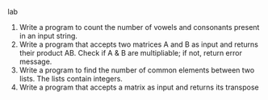 lab 
1. Write a program to count the number of vowels and consonants present in an input string.
2. Write a program that accepts two matrices A and B as input and returns their product AB.
Check if A & B are multipliable; if not, return error message.
3. Write a program to find the number of common elements between two lists. The lists
contain integers.
4. Write a program that accepts a matrix as input and returns its transpose
